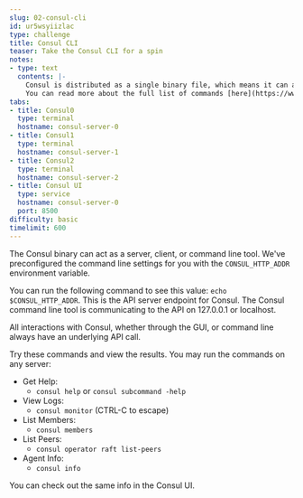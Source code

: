 ```yaml
---
slug: 02-consul-cli
id: ur5wsyiizlac
type: challenge
title: Consul CLI
teaser: Take the Consul CLI for a spin
notes:
- type: text
  contents: |-
    Consul is distributed as a single binary file, which means it can act as both a server or a command line client.
    You can read more about the full list of commands [here](https://www.consul.io/docs/commands/index.html).
tabs:
- title: Consul0
  type: terminal
  hostname: consul-server-0
- title: Consul1
  type: terminal
  hostname: consul-server-1
- title: Consul2
  type: terminal
  hostname: consul-server-2
- title: Consul UI
  type: service
  hostname: consul-server-0
  port: 8500
difficulty: basic
timelimit: 600
---
```

The Consul binary can act as a server, client, or command line tool. We've preconfigured the command line settings for you with the `CONSUL_HTTP_ADDR` environment variable.

You can run the following command to see this value: `echo $CONSUL_HTTP_ADDR`. This is the API server endpoint for Consul. The Consul command line tool is communicating to the API on 127.0.0.1 or localhost.

All interactions with Consul, whether through the GUI, or command line always have an underlying API call.

Try these commands and view the results. You may run the commands on any server: <br>

* Get Help:
  - `consul help` or `consul subcommand -help`
* View Logs:
  - `consul monitor` (CTRL-C to escape)
* List Members:
  - `consul members`
* List Peers:
  - `consul operator raft list-peers`
* Agent Info:
  - `consul info` <br>

You can check out the same info in the Consul UI.